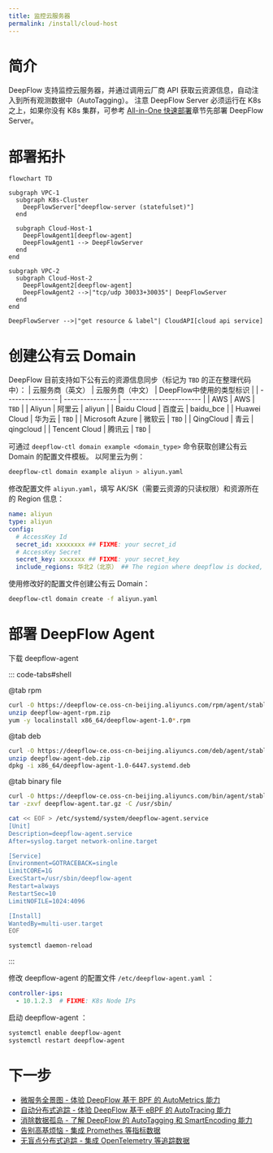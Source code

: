 ```yaml
---
title: 监控云服务器
permalink: /install/cloud-host
---
```


# 简介

DeepFlow 支持监控云服务器，并通过调用云厂商 API 获取云资源信息，自动注入到所有观测数据中（AutoTagging）。
注意 DeepFlow Server 必须运行在 K8s 之上，如果你没有 K8s 集群，可参考 [All-in-One 快速部署](./all-in-one/)章节先部署 DeepFlow Server。

# 部署拓扑

```mermaid
flowchart TD

subgraph VPC-1
  subgraph K8s-Cluster
    DeepFlowServer["deepflow-server (statefulset)"]
  end

  subgraph Cloud-Host-1
    DeepFlowAgent1[deepflow-agent]
    DeepFlowAgent1 --> DeepFlowServer
  end
end

subgraph VPC-2
  subgraph Cloud-Host-2
    DeepFlowAgent2[deepflow-agent]
    DeepFlowAgent2 -->|"tcp/udp 30033+30035"| DeepFlowServer
  end
end

DeepFlowServer -->|"get resource & label"| CloudAPI[cloud api service]
```

# 创建公有云 Domain

DeepFlow 目前支持如下公有云的资源信息同步（标记为 `TBD` 的正在整理代码中）：
| 云服务商（英文） | 云服务商（中文） | DeepFlow中使用的类型标识 |
| ---------------- | ---------------- | ------------------------ |
| AWS              | AWS              | `TBD`                    |
| Aliyun           | 阿里云           | aliyun                   |
| Baidu Cloud      | 百度云           | baidu\_bce               |
| Huawei Cloud     | 华为云           | `TBD`                    |
| Microsoft Azure  | 微软云           | `TBD`                    |
| QingCloud        | 青云             | qingcloud                |
| Tencent Cloud    | 腾讯云           | `TBD`                    |

可通过 `deepflow-ctl domain example <domain_type>` 命令获取创建公有云 Domain 的配置文件模板。
以阿里云为例：
```bash
deepflow-ctl domain example aliyun > aliyun.yaml
```

修改配置文件 `aliyun.yaml`，填写 AK/SK（需要云资源的只读权限）和资源所在的 Region 信息：
```yaml
name: aliyun
type: aliyun
config:
  # AccessKey Id
  secret_id: xxxxxxxx ## FIXME: your secret_id
  # AccessKey Secret
  secret_key: xxxxxxx ## FIXME: your secret_key
  include_regions: 华北2（北京） ## The region where deepflow is docked, if it is empty, it means all regions, and the regions are separated by commas
```

使用修改好的配置文件创建公有云 Domain：
```bash
deepflow-ctl domain create -f aliyun.yaml
```

# 部署 DeepFlow Agent

下载 deepflow-agent

::: code-tabs#shell

@tab rpm

```bash
curl -O https://deepflow-ce.oss-cn-beijing.aliyuncs.com/rpm/agent/stable/linux/amd64/deepflow-agent-rpm.zip
unzip deepflow-agent-rpm.zip
yum -y localinstall x86_64/deepflow-agent-1.0*.rpm
```

@tab deb

```bash
curl -O https://deepflow-ce.oss-cn-beijing.aliyuncs.com/deb/agent/stable/linux/amd64/deepflow-agent-deb.zip
unzip deepflow-agent-deb.zip
dpkg -i x86_64/deepflow-agent-1.0-6447.systemd.deb
```

@tab binary file

```bash
curl -O https://deepflow-ce.oss-cn-beijing.aliyuncs.com/bin/agent/stable/linux/amd64/deepflow-agent.tar.gz
tar -zxvf deepflow-agent.tar.gz -C /usr/sbin/

cat << EOF > /etc/systemd/system/deepflow-agent.service
[Unit]
Description=deepflow-agent.service
After=syslog.target network-online.target

[Service]
Environment=GOTRACEBACK=single
LimitCORE=1G
ExecStart=/usr/sbin/deepflow-agent
Restart=always
RestartSec=10
LimitNOFILE=1024:4096

[Install]
WantedBy=multi-user.target
EOF

systemctl daemon-reload
```

:::

修改 deepflow-agent 的配置文件 `/etc/deepflow-agent.yaml` ：
```yaml
controller-ips:
  - 10.1.2.3  # FIXME: K8s Node IPs
```

启动 deepflow-agent ：
```bash
systemctl enable deepflow-agent
systemctl restart deepflow-agent
```

# 下一步

- [微服务全景图 - 体验 DeepFlow 基于 BPF 的 AutoMetrics 能力](../auto-metrics/metrics-without-instrumentation/)
- [自动分布式追踪 - 体验 DeepFlow 基于 eBPF 的 AutoTracing 能力](../auto-tracing/tracing-without-instrumentation/)
- [消除数据孤岛 - 了解 DeepFlow 的 AutoTagging 和 SmartEncoding 能力](../auto-tagging/elimilate-data-silos/)
- [告别高基烦恼 - 集成 Promethes 等指标数据](../agent-integration/metrics/metrics-auto-tagging/)
- [无盲点分布式追踪 - 集成 OpenTelemetry 等追踪数据](../agent-integration/tracing/tracing-without-blind-spot/)

